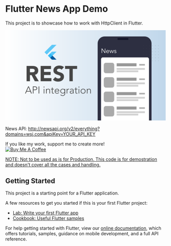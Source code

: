 # Flutter News App Demo
This project is to showcase how to work with HttpClient in Flutter.


<p align="center">
  <img src="rest_thumbnail.png" alt="flutter httpclient REST API" title="Screenshot">
</p>

News API: http://newsapi.org/v2/everything?domains=wsj.com&apiKey=YOUR_API_KEY



If you like my work, support me to create more!<br>
<a href="https://www.buymeacoffee.com/afzalali15" target="_blank"><img src="https://cdn.buymeacoffee.com/buttons/default-orange.png" alt="Buy Me A Coffee" style="height: 51px !important;width: 217px !important;" ></a>

<u>NOTE: Not to be used as is for Production. This code is for demostration and doesn't cover all the cases and handling.</u>

## Getting Started

This project is a starting point for a Flutter application.

A few resources to get you started if this is your first Flutter project:

- [Lab: Write your first Flutter app](https://flutter.dev/docs/get-started/codelab)
- [Cookbook: Useful Flutter samples](https://flutter.dev/docs/cookbook)

For help getting started with Flutter, view our
[online documentation](https://flutter.dev/docs), which offers tutorials,
samples, guidance on mobile development, and a full API reference.
